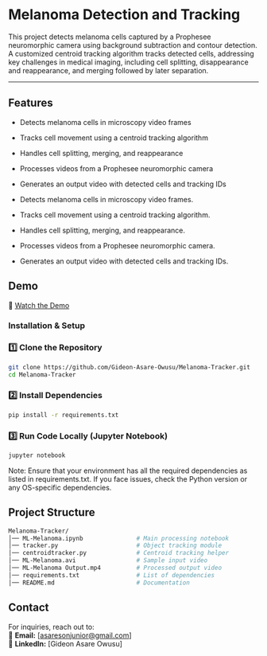 # Melanoma Detection and Tracking 
This project detects melanoma cells captured by a Prophesee neuromorphic camera using background subtraction and contour detection. A customized centroid tracking algorithm tracks detected cells, addressing key challenges in medical imaging, including cell splitting, disappearance and reappearance, and merging followed by later separation.

---

## Features  
- Detects melanoma cells in microscopy video frames  
- Tracks cell movement using a centroid tracking algorithm  
- Handles cell splitting, merging, and reappearance  
- Processes videos from a Prophesee neuromorphic camera  
- Generates an output video with detected cells and tracking IDs

- Detects melanoma cells in microscopy video frames.  
- Tracks cell movement using a centroid tracking algorithm.  
- Handles cell splitting, merging, and reappearance.  
- Processes videos from a Prophesee neuromorphic camera.  
- Generates an output video with detected cells and tracking IDs.  

 
## Demo  
🔗 [Watch the Demo](https://github.com/Gideon-Asare-Owusu/Melonama-Tracker/blob/main/Examples/H-Stacked%20Video.mp4)  


### Installation & Setup  

### 1️⃣ Clone the Repository  
```bash
git clone https://github.com/Gideon-Asare-Owusu/Melanoma-Tracker.git
cd Melanoma-Tracker
```

### 2️⃣ Install Dependencies  
```bash
pip install -r requirements.txt
```
### 3️⃣ Run Code Locally (Jupyter Notebook) 
```bash
jupyter notebook
```
Note: Ensure that your environment has all the required dependencies as listed in requirements.txt. If you face issues, check the Python version or any OS-specific dependencies.

## Project Structure  
```bash
Melanoma-Tracker/  
│── ML-Melanoma.ipynb               # Main processing notebook  
│── tracker.py                      # Object tracking module  
│── centroidtracker.py              # Centroid tracking helper  
│── ML-Melanoma.avi                 # Sample input video  
│── ML-Melanoma Output.mp4          # Processed output video  
│── requirements.txt                # List of dependencies  
│── README.md                       # Documentation  
```

## Contact  
For inquiries, reach out to:  
📧 **Email:** [asaresonjunior@gmail.com]  
🔗 **LinkedIn:** [Gideon Asare Owusu]  

